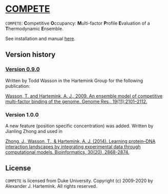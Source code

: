 # [COMPETE](https://users.cs.duke.edu/~amink/software/compete/)

`COMPETE`: **C**ompetitive **O**ccupancy: **M**ulti-factor **P**rofile **E**valuation of a **T**hermodynamic **E**nsemble.

See installation and manual [here](https://github.com/jianlingzhong/COMPETE/tree/master/COMPETE).

## Version history

### [Version 0.9.0](https://github.com/jianlingzhong/COMPETE/tree/v0.9.0)
Written by Todd Wasson in the Hartemink Group for the following publication:

[Wasson, T. and Hartemink, A. J., 2009. An ensemble model of competitive multi-factor binding of the genome. Genome Res., 19(11):2101–2112.](http://www.ncbi.nlm.nih.gov/pubmed/19720867)

### Version 1.0.0
A new feature (position specific concentration) was added. Written by Jianling Zhong and used in 

[Zhong, J., Wasson, T., & Hartemink, A. J. (2014). Learning protein–DNA interaction landscapes by integrating experimental data through computational models. Bioinformatics, 30(20), 2868-2874.](http://bioinformatics.oxfordjournals.org/content/30/20/2868)

## License
`COMPETE` is licensed from Duke University. Copyright (c) 2009-2020 by Alexander J. Hartemink. All rights reserved.
